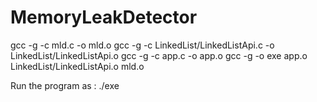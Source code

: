 # MemoryLeakDetector

gcc -g -c mld.c -o mld.o
gcc -g -c LinkedList/LinkedListApi.c -o LinkedList/LinkedListApi.o
gcc -g -c app.c -o app.o
gcc -g -o exe app.o LinkedList/LinkedListApi.o mld.o

Run the program as :
./exe
